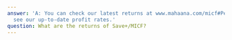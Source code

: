 ```yaml
---
answer: 'A: You can check our latest returns at www.mahaana.com/micf#Performance to
  see our up-to-date profit rates.'
question: What are the returns of Save+/MICF?
---
```

